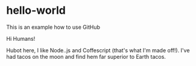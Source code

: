 # hello-world
This is an example how to use GitHub

Hi Humans!

Hubot here, I like Node..js and Coffescript (that's what I'm made off!).
I've had tacos on the moon and find hem far superior to Earth tacos.
